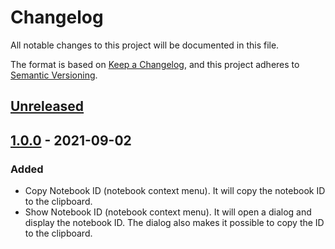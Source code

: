# Changelog
All notable changes to this project will be documented in this file.

The format is based on [Keep a Changelog](https://keepachangelog.com/en/1.0.0/),
and this project adheres to [Semantic Versioning](https://semver.org/spec/v2.0.0.html).

## [Unreleased]

## [1.0.0] - 2021-09-02
### Added
- Copy Notebook ID (notebook context menu). It will copy the notebook ID to the clipboard.
- Show Notebook ID (notebook context menu). It will open a dialog and display the notebook ID. The dialog also makes it possible to copy the ID to the clipboard.

[Unreleased]: https://github.com/tessus/joplin-plugin-get-notebook-id/compare/1.0.0...HEAD
[1.0.0]: https://github.com/tessus/joplin-plugin-get-notebook-id/releases/tag/1.0.0
